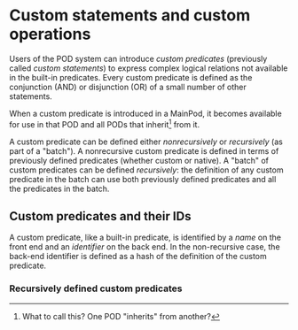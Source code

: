 # Custom statements and custom operations

Users of the POD system can introduce _custom predicates_ (previously called _custom statements_) to express complex logical relations not available in the built-in predicates.  Every custom predicate is defined as the conjunction (AND) or disjunction (OR) of a small number of other statements.

When a custom predicate is introduced in a MainPod, it becomes available for use in that POD and all PODs that inherit[^inherit] from it.

A custom predicate can be defined either _nonrecursively_ or _recursively_ (as part of a "batch"). A nonrecursive custom predicate is defined in terms of previously defined predicates (whether custom or native).  A "batch" of custom predicates can be defined _recursively_: the definition of any custom predicate in the batch can use both previously defined predicates and all the predicates in the batch.

## Custom predicates and their IDs

A custom predicate, like a built-in predicate, is identified by a _name_ on the front end and an _identifier_ on the back end.  In the non-recursive case, the back-end identifier is defined as a hash of the definition of the custom predicate.

### Recursively defined custom predicates



[^inherit]: What to call this?  One POD "inherits" from another?

